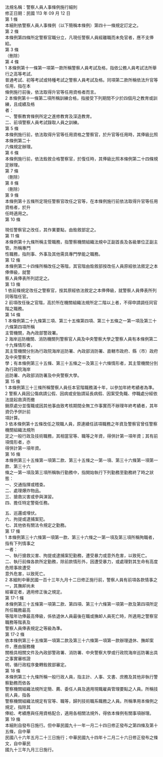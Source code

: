 法規名稱：警察人員人事條例施行細則  
修正日期：民國 113 年 09 月 12 日  
第 1 條  
本細則依警察人員人事條例（以下簡稱本條例）第四十一條規定訂定之。  
第 2 條  
本條例第四條所定警察官職分立，凡現任警察人員經離職而未免官者，應不支俸給。  
第 3 條  
（刪除）  
第 4 條  
1 本條例第十一條第一項第一款所稱警察人員考試及格，指依公務人員考試法所舉行之高等考試、  
普通考試、初等考試或特種考試之警察人員考試及格。同項第二款所稱依法升官等任用，指在本  
條例施行前後，依法取得升官等任用資格者而言。  
2 本條例第十一條第二項所稱訓練合格，指接受下列期間不少於四個月之教育或訓練，且成績及格  
者：  
一、警察教育條例所定之進修教育及深造教育。  
二、前項警察人員考試錄取人員之訓練。  
第 5 條  
本條例施行前，依法取得升官等任用資格之警察官，於升官等任用時，其俸級比照本條例第二十  
六條規定辦理。  
第 6 條  
本條例施行前，依法銓敘合格警察官，於復任時，其俸級比照本條例第二十四條規定辦理。  
第 7 條  
（刪除）  
第 8 條  
（刪除）  
第 9 條  
本條例第十五條所定現任警察官改任之官等，在本條例施行前依法取得升官等任用資格者，於升  
任時適用之。  
第 10 條  


現任警察官之改任，其作業要點，由銓敘部定之。  
第 11 條  
本條例第十九條所稱主管職務，指警察機關組織法規中正副首長及各級單位正副主管。所稱專門  
性職務，指刑事、外事及其他需具專門學能之職務。  
第 12 條  
本條例第二十四條所稱改任之等階，其官階由銓敘部按改任人員原經依法敘定之本俸俸級，就警  
察人員俸表所列認定之。  
第 13 條  
1 依前條規定改任之警察官，按其原經依法敘定之本俸俸級，就警察人員俸表所列同等階任官。  
2 前項改任後之官階，高於所在機關組織法規所定二階以上者，不得申請調任同官階之職務。  
第 14 條  
1 本條例第二十九條第三項、第三十五條第四項、第三十五條之一第一項及第三十六條第四項所稱  
主管機關，為內政部警政署。  
2 海岸巡防機關、消防機關列警察官人員及中央警察大學之警察人員有本條例第二十九條情形者，  
其主管機關分別為行政院海岸巡防署、內政部消防署、直轄市政府、縣（市）政府及中央警察大  
學；有本條例第三十五條、第三十五條之一及第三十六條情形者，其主管機關分別為行政院海岸  
巡防署、內政部消防署及中央警察大學。  
第 15 條  
1 本條例第三十三條所稱警察人員任本官階職務滿十年，以參加年終考績者為準。  
2 警察人員因公傷病請公假、因病或安胎請延長病假、因案受免職、停職處分經依法提起救濟而撤  
銷原處分並復職或因其他事由致考核期間全無工作事實而不辦理年終考績者，其年資仍予併計前  
項計算。  
3 依本條例第十五條改任之現職人員，原連續任該項職務之年資及警察官曾任警察機關組織法規所  
定之一般行政及技術職務，其相當官等、職等之年資，得併計第一項年資；其有前項情形者，亦  
得併計第一項年資。  
第 16 條  
本條例第三十五條第一項第二款、第三十五條之一第一項、第三十六條第一項第一款、第三十六  
條之一第一項及第三項所稱執行勤務中，指開始執行下列勤務至勤務終了時之狀態：  
一、交通指揮或稽查。  
二、處理爆炸物品。  
三、搶救災害或參與演習。  
四、擔任特定警衛任務。  


五、巡邏或埋伏。  
六、拘提或逮捕案犯。  
七、其他依有關法令規定之勤務。  
第 17 條  
1 本條例第三十六條第一項第一款、第三十六條之一第一項及第三項所稱殉職者，指有下列情事之  
一者：  
一、執行搶救災害、拘提或逮捕案犯勤務，遭受暴力或意外危害，以致死亡。  
二、執行前條各款所定勤務，除前款情形外，因遭受暴力，或處理對其生命有高度危險事故遭受  
意外危害，以致死亡。  
2 本細則中華民國一百十三年九月十二日修正施行前，警察人員有前項各款情事之一，其撫卹尚未  
經審定者，適用修正後之規定。  
第 17-1 條  
本條例第三十五條第一項第二款、第四項、第三十六條第一項第一款及第四項所定所任職務最高  
等階年功俸最高俸級，係依退休人員最後在職或撫卹人員死亡時，所適用之警察官職務等階表及  
警察人員俸表規定之等級為準。  
第 17-2 條  
依本條例第三十五條第一項第二款及第三十六條第一項第一款辦理退休、撫卹案件，應由服務機  
關檢具相關文件及內政部警政署、消防署、中央警察大學或行政院海岸巡防署出具之事實審核證  
明，循行政程序彙轉銓敘部審定。  
第 18 條  
本條例第三十九條所稱一般行政人員，指主計、人事、文書、庶務及其他非執行警察勤務而依各  
警察機關組織法規所定簡、薦、委任人員及適用現職雇員管理要點之人員。所稱技術人員，指各  
警察機關組織法規定有官等、職等，歸列技術職系職務之人員。所稱準用本條例之規定，指除其  
俸給、考績應與任用資格配合，適用各相關法規外，得依本條例有關事項辦理。  
第 19 條  
本細則自發布日施行。但中華民國九十一年一月二十四日修正發布之第四條及第十五條，自中華  
民國八十六年五月二十三日施行；中華民國九十四年十二月二十六日修正發布之條文，自中華民  
國九十三年九月三日施行。  


